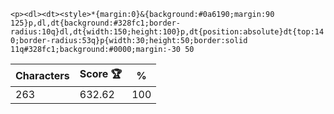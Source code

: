 `<p><dl><dt><style>*{margin:0}&{background:#0a6190;margin:90 125}p,dl,dt{background:#328fc1;border-radius:10q}dl,dt{width:150;height:100}p,dt{position:absolute}dt{top:140;border-radius:53q}p{width:30;height:50;border:solid 11q#328fc1;background:#0000;margin:-30 50`

| Characters | Score 🏆 | %   |
| ---------- | -------- | --- |
| 263        | 632.62   | 100 |
